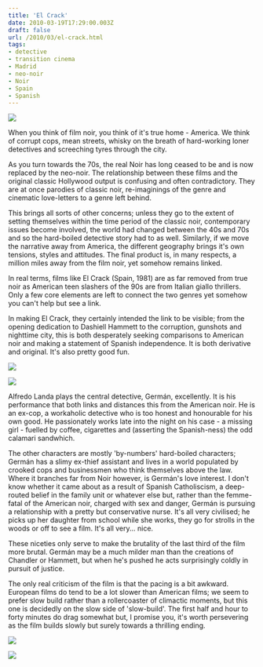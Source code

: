 ```yaml
---
title: 'El Crack'
date: 2010-03-19T17:29:00.003Z
draft: false
url: /2010/03/el-crack.html
tags: 
- detective
- transition cinema
- Madrid
- neo-noir
- Noir
- Spain
- Spanish
---
```


![](/blogspot/AVvXsEjaUxvcuR6AM-nThEjP8juo-5fKHY169hG3SbKFzMTYJthyDEtv3wn13NEXtF8te7L1okC_D3RCEfSRpDRjsVCT82KoAC-vqUIuhpnXOLOc8TpKe_vYibiXW3_mr7-RD0e3QCRnb_qD3L0/s800/elcrackcarteljl3.jpg)  
  
When you think of film noir, you think of it's true home - America. We think of corrupt cops, mean streets, whisky on the breath of hard-working loner detectives and screeching tyres through the city.  
  
As you turn towards the 70s, the real Noir has long ceased to be and is now replaced by the neo-noir. The relationship between these films and the original classic Hollywood output is confusing and often contradictory. They are at once parodies of classic noir, re-imaginings of the genre and cinematic love-letters to a genre left behind.  
  
This brings all sorts of other concerns; unless they go to the extent of setting themselves within the time period of the classic noir, contemporary issues become involved, the world had changed between the 40s and 70s and so the hard-boiled detective story had to as well. Similarly, if we move the narrative away from America, the different geography brings it's own tensions, styles and attitudes. The final product is, in many respects, a million miles away from the film noir, yet somehow remains linked.  
  
In real terms, films like El Crack (Spain, 1981) are as far removed from true noir as American teen slashers of the 90s are from Italian giallo thrillers. Only a few core elements are left to connect the two genres yet somehow you can't help but see a link.  
  
In making El Crack, they certainly intended the link to be visible; from the opening dedication to Dashiell Hammett to the corruption, gunshots and nighttime city, this is both desperately seeking comparisons to American noir and making a statement of Spanish independence. It is both derivative and original. It's also pretty good fun.  
  
![](/blogspot/AVvXsEhCRNA_XfJzJo3h-G-nHCYB25CGA5TlEN1mTfYs0UYlPYVVVU9ltSK5J9_1VJcQCm9yZF5TfvEJJVwM5OaByv6Ws6EdoHW9MvY-dBDgu6UtQ58To-SLUXtfTFLSFpCPyw609O59m72NB6c/s400/elcrack%2001.jpg)  
  
![](/blogspot/AVvXsEglg2fZBfoTw2dGQy1pLtJNpflG3MH2qzqyWCxPL2_3jV3K1lgZ_VpvuRh60Z5nxKB_HAkTnZY-x3L5tmATg4tv3xN6uP0aDfpiVOMCaAfXJr-CjrVm1W5g0N-20I7hozfLASqOqDoT7Ps/s400/elcrack%2002.jpg)  
  
Alfredo Landa plays the central detective, Germán, excellently. It is his performance that both links and distances this from the American noir. He is an ex-cop, a workaholic detective who is too honest and honourable for his own good. He passionately works late into the night on his case - a missing girl - fuelled by coffee, cigarettes and (asserting the Spanish-ness) the odd calamari sandwhich.  
  
The other characters are mostly 'by-numbers' hard-boiled characters; Germán has a slimy ex-thief assistant and lives in a world populated by crooked cops and businessmen who think themselves above the law. Where it branches far from Noir however, is Germán's love interest. I don't know whether it came about as a result of Spanish Catholiscism, a deep-routed belief in the family unit or whatever else but, rather than the femme-fatal of the American noir, charged with sex and danger, Germán is pursuing a relationship with a pretty but conservative nurse. It's all very civilised; he picks up her daughter from school while she works, they go for strolls in the woods or off to see a film. It's all very... nice.  
  
These niceties only serve to make the brutality of the last third of the film more brutal. Germán may be a much milder man than the creations of Chandler or Hammett, but when he's pushed he acts surprisingly coldly in pursuit of justice.  
  
The only real criticism of the film is that the pacing is a bit awkward. European films do tend to be a lot slower than American films; we seem to prefer slow build rather than a rollercoaster of climactic moments, but this one is decidedly on the slow side of 'slow-build'. The first half and hour to forty minutes do drag somewhat but, I promise you, it's worth persevering as the film builds slowly but surely towards a thrilling ending.  
  
![](/blogspot/AVvXsEjrhE_hUTivouX_Nfx2MVaKDaC7HXbPFQBqoDOaQ33h_IoC1G8_7CnHQONn-7EYH29BByW5y_VPwuIIYR74-F-NHnBc5J7fhqlm0ql-S_nT52bbzORHFD0uUbJXwqfnXPiu3X1-8G8TJIM/s400/elcrack%2003.jpg)  
  
![](/blogspot/AVvXsEi0Z2OU2GIivM0u_hI7dIguCIkkVBhTyHnVxtwhi-y2ugTuI_LY57s9gwKRDNmP-F297QJjoos9PlltY7iSqnm05pnlKrTpXhIMGU4_S0TWrd19-UPRfixSbnetJBHn7_mTWmJcQB7UBlQ/s400/elcrack%2004.jpg)